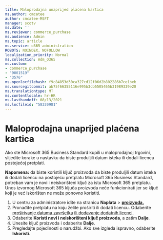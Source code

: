 ```yaml
---
title: Maloprodajna unaprijed plaćena kartica
ms.author: cmcatee
author: cmcatee-MSFT
manager: scotv
ms.date: ''
ms.reviewer: commerce_purchase
ms.audience: Admin
ms.topic: article
ms.service: o365-administration
ROBOTS: NOINDEX, NOFOLLOW
localization_priority: Normal
ms.collection: Adm_O365
ms.custom:
- commerce_purchase
- "9001519"
- "3576"
ms.openlocfilehash: f9c84853d30ca327cd12f06d2b802286b7ce1beb
ms.sourcegitcommit: ab75f66355116e995b3cb5505465b31989339e28
ms.translationtype: MT
ms.contentlocale: hr-HR
ms.lasthandoff: 08/13/2021
ms.locfileid: "58320981"
---
```

# <a name="retail-prepaid-card"></a>Maloprodajna unaprijed plaćena kartica

Ako ste Microsoft 365 Business Standard kupili u maloprodajnoj trgovini, slijedite korake u nastavku da biste produljili datum isteka ili dodali licencu postojećoj pretplati.

**Napomena:** da biste koristili ključ proizvoda da biste produljili datum isteka ili dodali licencu na postojeću pretplatu Microsoft 365 Business Standard, potreban vam je novi i neiskorišteni ključ za istu Microsoft 365 pretplatu. Unos izvornog Microsoft 365 ključa proizvoda neće funkcionirati jer se ključ koji je već iskorišten ne može ponovno koristiti.

1. U centru za administratore idite na stranicu **Naplata**  >  **[proizvoda.](https://go.microsoft.com/fwlink/p/?linkid=842054)**
2. Pronađite pretplatu na koju želite proširiti ili dodati licencu. Odaberite [proširivanje datuma završetka](https://go.microsoft.com/fwlink/p/?linkid=842054) [ili dodavanje dodatnih licenci](https://go.microsoft.com/fwlink/p/?linkid=842054).
3. Odaberite **Koristi novi i neiskorišteni ključ proizvoda**, a zatim **Dalje**.
4. Unesite ključ proizvoda i odaberite **Dalje**.
5. Pregledajte pojedinosti o narudžbi. Ako sve izgleda ispravno, odaberite **Iskoristi**.